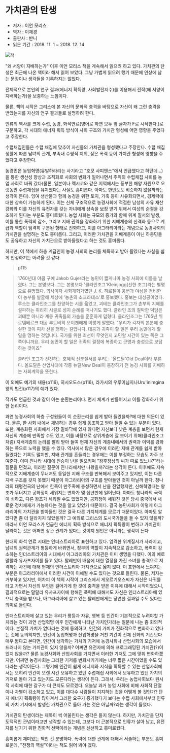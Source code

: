 # 가치관의 탄생



- 저자 : 이언 모리스
- 역자 : 이재경
- 출판사 : 반니
- 읽은 기간 : 2018. 11. 1 ~ 2018. 12. 14



![책](/image/20181214.jpg)



"왜 서양이 지배하는가" 이후 이언 모리스 책을 계속해서 읽으려 하고 있다.  가치관의 탄생은 최근에 나온 책이라 해서 읽어 보았다. 그냥 가볍게 읽으려 했기 때문에 인상에 남는 문장이나 생각들을 기록하지는 않았다. 



전체적으로 본인의 연구 결과(에너지 획득량, 사회발전지수)를 이용해서 전작(왜 서양이 지배하는가)을 보충하는 느낌이다.



물론, 책의 시작은 그리스에 본 자신의 문화적 충격을 바탕으로 자신이 왜 그런 충격을 받았는지를 자신의 연구 결과들로 설명하려 한다.



인류의 역사를 크게 수렵, 농경, 화석연료(영어로 하면 모두 앞 글자가 F로 시작한다.)로 구분하고, 각 시대의 에너지 획득 방식이 사회 구조와 가치관 형성에 어떤 영향을 주었다고 주장한다.



수렵채집인들은 수렵 채집에 맞추어 자신들의 가치관을 형성했다고 주장한다. 수렵 채집 생활에 따른 남녀의 관계, 부족내  수평적 지위, 잦은 폭력 등이 가치관 형성에 영향을 주었다고 주장한다. 



농경민은 농업혁명(유발하라리는 사기라고 "호모 사피엔스"에서 언급했다고 하던데...)을 통한 생산성 향상과 조직화로 사회의 변화가 일어나면서 주위의 수렵채집 사회를 농업 사회로 바꿔 갔다(물론, 일본이나 멕시코와 같은 지역에서는 풍부한 해양 자원으로 오랫동안 수렵채집을 유지했다는 사실도 흥미롭다. 아마도 한반도도 비슷하지 않을까라는 생각이 든다). 잉여 생산물과 함께 농경을 위한 토지, 가축 등이 사유화되면서, 경제력에 대한 상속이 가능하게 된다. 이는 신체 구조적으로 농경사회에 적접한 남성의 사유 재산 강화와 이를 자신의 유전자를 갖는 자녀에게 상속을 보장 받기 위해서 여성의 순결을 강조하게 된다는 부분도 흥미로웠다. 농업 사회는 규모의 증가와 함께 위계 질서의 발생, 이를 통한 폭력의 감소, 그리고 지배 권력을 강화하기 위한 지배계층의 신격화 등으로 계급과 역할이 엄격히 구분된 형태로 진화하고, 이를 아그라리아라는 개념으로 농경사회의 가치관을 설명하는 것도 흥미롭다. 그리고, 이러한 가치관을 지배계층이 아닌 하층민들도 공유하고 자신의 가치관으로 받아들였다고 하는 것도 흥미롭다.



하지만,  이 책에서 하층 계급인이 농경 사회의 논리를 체득하고 받아 들였다는 사실을 쉽게 인정하기는 어려울 것 같다. 

> p115

> 1760년대 야콥 구예 Jakob Gujer라는 농민이 짧게나마 농경 사회에 이름을 날렸다. 그는 본명보다. 그는 본명보다 '클라인조그'Kleinjogg(선한 조그)라는 별명으로 유명했다. 의사이자 사회개혁가였던 J. K. 히르첼이 웅변과 야심을 겸비한 이 농부를 발굴해 세상에 '농촌의 소크라테스'로 홍보했다. 홍보는 대성공이었다. 루소는 클라인조그를 찬양하는 시를 읆었고, 괴테는 클라인조그가 촌부의 지혜를 설파하는 취리히 시골로 성지 순례를 떠나기도 했다. 클라인 조의 질박한 덕담은 괴테뿐 아니라 계몽 귀족들의 가슴을 훈훈하게 덥혔다. 클라인조그는 1765년 뷔르템베르크 대공 루트비히 오이겐에게 이렇게 말했다. "우리가 각자의 본분에 충실한 것이 피차 선을 행하는 길입니다. 대공과 귀족이 할 일은 우리 농민에게 할 일을 명하는 것입니다. 국가를 위한 최선이 무엇인지 고민할 시간이 있는 쪽은 그쪽이니까요. 우리 농민이 할 일은 귀족의 결정에 복종하고 근명과 충성으로 보답하는 것이죠"
>
> 클라인 조그가 선전하는 호혜적 신분질서를 우리는 '올드딜'Old Deal이라 부른다. 올드딜은 산업시대에 각종 뉴딜New Deal이 등장하기 전 농경 사회를 지배하는 사회계약을 뜻한다.

이 외에도 예기의 내용(p116), 히시오도스(p116), 라가시의 우루이님지나Uru'inimgina 왕의 법전(p117)의 예가 있다. 



작가도 언급한 것과 같이 이는 순환논리이다. 먼저 체계가 만들어지고 이를 강화하기 위한 논리이다. 

과연 농경사회의 하층 구성원들이 이 순환논리를 쉽게 받아 들였을까?에 대한 의문이 있다. 물론, 한 사회 내에서 체념하는 경우 쉽게 동조하고 받아 들일 수 있는 부분이 있다. 또한, 계층화된 사회에서 가장 밑바닥에 있지 않다면 자신보다 낮은 계층을 보면서 현재 자신의 계층에 만족할 수도 있고, 이를 바탕으로 상위계층에 잘 보이기 위해(클라인조그처럼) 지배계층의 논리를 빨리 받아 들여 현재 자신의 계층내에서의 권력과 이익를 강화하는 쪽으로 노력을 했을 수 있다. 역사에서 많은 경우에 이러한 지배 관계를 쉽게 받아 들였다는 기록도 많지만, 지배 관계를 흔들리는 경우에는 이를 부정하는 모습도 자주 보여준다. 이미 진나라 시대에 진승이 난을 일으키며 "왕후장상의 씨가 따로 있느냐?"라는 질문을 던졌고, 이러한 질문이 진나라에서만 나왔을까?라는 생각이 든다. 이후에도 지속적으로 지배계층이 무너져도 동일한 지배 구조를 반복해서 보여주고 있지만, 이는 다른 지배 구조를 갖지 못했기 때문이 아그라리아의 구조를 받아들인 것이 아닐까 한다. 청나라의 태평천국의 난에서 한족이 만주족에 충성하면서 난을 진압했지만, 신해혁명때는 왕조가 무너지고 공화정이 세워지는 변화가 몇 십년만에 일어난다. 아마도 청나라의 국력이 쇠하고, 다른 왕조가 세워질 수도 있었지만, 공화정이 세워진 것은 당시 중국에서 새로운 정치체재가 가능하다는 것을 알고 있었기 때문이다. 결국 농민사회가 이렇게 아그라리아의 가치관을 받아들인 것은 결국 다른 가치체계를 모르기 때문이있다. 아마도 알았다면 좀 더 달라지지 않았을까? 그 예외로 그리스의 도시국가들을 들 수 있지 않을까? 따라서 이언 모리스가 언급한 에너지 획득 방식으로 에너지 획득량이 변하고 가치관이 달라지는 것은 어쩌면 상관 관계가 있다는 것이지 원인은 아니라는 생각이 든다 



현대의 화석 연료 시대는 인더스트리아로 표현하고 있다. 엄격한 위계질서가 사라지고, 남녀의 권력관계가 평등하게 바뀌면서, 정부의 역할이 지속적으로 감소하고, 폭력이 감소하는 인더스트리아의 시대에서 아그라리아의 가치관은 이미 생명을 다했다. 이의 예로 말랄라 유사프자이를 들고 있다. 탈레반이 배움에 대한 열정을 가진 소녀를 총격으로 저격하는 사건에 대해 현재의 인더스트리아 가치관으로 옳지 않다. 이 표현에서 느껴지는 부분은 아그라리아에서 이러한 사건이 이해될 수도 있다는 것으로 들린다. 물론, 저자는 거부하고 있지만, 어차피 이 책의 시작이 그리스에서 게오르기오스씨가 자신은 나귀를 타고 가면서 자신의 부인은 걸어가게 한 것에 충격을 받은 이유에 대해서 시작이었으니, 결과적으로는 말랄라 유사프자이에 행해진 폭력에 대해서도 자신은 인더스트리아에 있으니 충격을 받으나, 아그라리아에 살고 있는 탈레반에게는 당연한 결과일 수도 있다는 의미로 들린다.



인더스트리아에 살고 있는 우리가 평등과 자유, 행복 등 인간이 기본적으로 누려야할 가치라는 것이 과연 산업혁명 이후 인간에게 나타난 가치인가라는 질문에 나는 좀 회의적이다. 본질적 가치가 없다라는 것에 동의하고, 인간의 가치가 진화적으로 변화하고 있다는 것에 동의히지만, 인간이 농업혁명과 산업혁명을 거친 기간이 전체 진화의 기간보다 매우 짧다고 본다면, 인간이 생각하는 가치의 기저에 농경사회나 산업사회의 모습에서 드러나지 않는 가치관이 있지 않을까? 어쩌면 유전자에 의해 프로그래밍된 가치관(?)이 있지 않을까? 물론 농경사회와 산업사회를 거치면서 이러한 기저도 그에 맞춰 변화하겠지만, 어쩌면 농경사회는 그러한 기저를 변화시키기에는 너무 짧은 시간이었을 수도 있다라는 생각이든다. 그렇기에 인간이 쉽게 에너지와 지식을 획득할 수 있는 산업사회에서는 오히려 인간이 오랜 시간 보유하고 있던 수렵채집 사회에서 보유하고 있던 가치의 기저로 돌아 가고 있는지도 모른다라는 생각이 든다. 그래서, 우리는 농업사회보다 원시적 사회에 대한 갈구가 더 큰지도 모르겠다. 오늘날 과거 농업 사회에 비해 사회적 단절이나 차별이 감소하고 있고, 이를 대다수 사람들이 지지하는 것을 어떻게 볼 것인가? 단지 에너지 획득량이 많아져서 그러한 요구가 증가했다기 보다는 수렵 사회에서부터 인류의 가치 기저에서 발생한 가치관으로 돌아 가는 것은 아닐까?라는 생각이 들었다. 



가치관의 탄생이라는 제목이 썩 어울린다는 생각은 들지 않는다. 하지만, 가치관을 단지 도덕적인 관념이라고만 생각할 수 있는데, 그보다 더 근본적으로 인류가 살아 남고, 유전자를 남기기 위한 진화적 선택이라는 개념은 신선하고 흥미로웠다.



흥미롭게 재미있는 책인 건 분명하다.  폭력에 대한 관계에 대해서 서술하는 부분도 흥미로운데, "전쟁의 역설"이라는 책도 읽어 봐야 겠다. 



 

